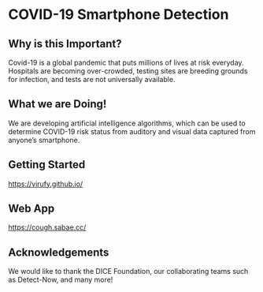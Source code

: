 # COVID-19 Smartphone Detection


## Why is this Important?
Covid-19 is a global pandemic that puts millions of lives at risk everyday. Hospitals are becoming over-crowded, testing sites are breeding grounds for infection, and tests are not universally available. 

## What we are Doing!
We are developing artificial intelligence algorithms, which can be used to determine COVID-19 risk status from auditory and visual data captured from anyone’s smartphone.

## Getting Started
https://virufy.github.io/

## Web App
https://cough.sabae.cc/

## Acknowledgements
We would like to thank the DICE Foundation, our collaborating teams such as Detect-Now, and many more!
